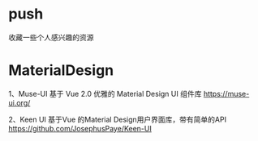 # push
收藏一些个人感兴趣的资源
# MaterialDesign
1、Muse-UI 基于 Vue 2.0 优雅的 Material Design UI 组件库
https://muse-ui.org/

2、Keen UI 基于Vue 的Material Design用户界面库，带有简单的API
https://github.com/JosephusPaye/Keen-UI
